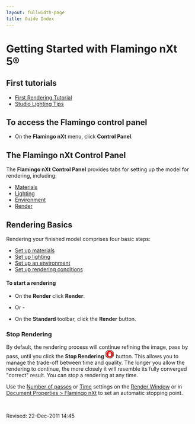 ```yaml
---
layout: fullwidth-page
title: Guide Index
---
```


# Getting Started with Flamingo nXt 5®

## First tutorials
* [First Rendering Tutorial]({{site.baseurl}}/{{page.language}}/flamingo/5/guides/getting-started-tutorial.html)
* [Studio Lighting Tips]({{site.baseurl}}/{{page.language}}/flamingo/5/guides/studio-lighting-basics.html)

## To access the Flamingo control panel
  * On the **Flamingo nXt** menu, click **Control Panel**.

  ## The Flamingo nXt Control Panel
The **Flamingo nXt**  **Control Panel** provides tabs for setting up the model for rendering, including:

 *  [Materials](..\materials\materials-tab.html)
 *  [Lighting](../lighting/lighting-tab.html)
 *  [Environment](../environment/environment-tab.html)
 *  [Render](../render/render-tab.html)

## Rendering Basics

Rendering your finished model comprises four basic steps:

 *  [Set up materials](..\materials\materials-tab.html)
 *  [Set up lighting](../lighting/lighting-tab.html)
 *  [Set up an environment](../environment/environment-tab.html)
 *  [Set up rendering conditions](../render/render-tab.html)

#### To start a rendering

 * On the **Render** click **Render**.
- Or -

 * On the **Standard** toolbar, click the **Render** button.

### Stop Rendering


By default, the rendering process will continue refining the image, pass by pass, until you click the **Stop Rendering** ![images/stop.png](images/stop.png) button. This allows you to manage the trade-off between time and quality. The longer you allow the rendering to continue, the more closely it will resemble its fully converged &quot;correct&quot; result. You can stop a rendering at any time.


Use the [Number of passes](..\render\render-window.html#number-of-passes) or [Time](..\render\render-window.html#time) settings on the [Render Window](..\render\render-window.html) or in [Document Properties &gt; Flamingo nXt](..\render\documentproperties-flamingo.html) to set an automatic stopping point.

&#160;

Revised: 22-Dec-2011 14:45

